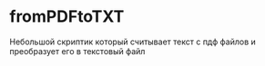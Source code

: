 # fromPDFtoTXT
Небольшой скриптик который считывает текст с пдф файлов и преобразует его в текстовый файл
